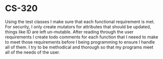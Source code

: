 # CS-320

Using the test classes I make sure that each functional requirement is met. For security, I only create mutators for attributes that should be updated, things like ID are left un-mutable. After reading through the user requirements I create todo comments for each function that I neeed to make to meet those requirements before I being programming to ensure I handle all of them. I try to be methodical and thorough so that my programs meet all of the needs of the user.
